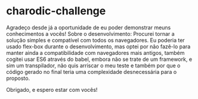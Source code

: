 # charodic-challenge

Agradeço desde já a oportunidade de eu poder demonstrar meuns conhecimentos a vocês!
Sobre o desenvolvimento: Procurei tornar a solução simples e compatível com todos os navegadores. Eu poderia ter usado flex-box durante o desenvolvimento, mas optei por não fazê-lo para manter ainda a compatibilidade com navegadores mais antigos, também cogitei usar ES6 através do babel, embora não se trate de um framework, e sim um transpilador, não quis arriscar o meu teste e também por que o código gerado no final teria uma complexidade desnecessária para o proposto.

Obrigado, e espero estar com vocês!
